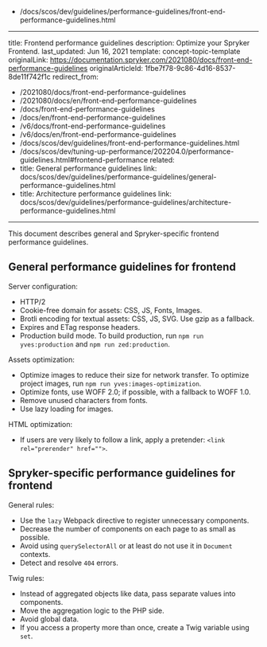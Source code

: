   - /docs/scos/dev/guidelines/performance-guidelines/front-end-performance-guidelines.html
---
title: Frontend performance guidelines
description: Optimize your Spryker Frontend.
last_updated: Jun 16, 2021
template: concept-topic-template
originalLink: https://documentation.spryker.com/2021080/docs/front-end-performance-guidelines
originalArticleId: 1fbe7f78-9c86-4d16-8537-8de11f742f1c
redirect_from:
  - /2021080/docs/front-end-performance-guidelines
  - /2021080/docs/en/front-end-performance-guidelines
  - /docs/front-end-performance-guidelines
  - /docs/en/front-end-performance-guidelines
  - /v6/docs/front-end-performance-guidelines
  - /v6/docs/en/front-end-performance-guidelines
  - /docs/scos/dev/guidelines/front-end-performance-guidelines.html
  - /docs/scos/dev/tuning-up-performance/202204.0/performance-guidelines.html#frontend-performance
related:
  - title: General performance guidelines
    link: docs/scos/dev/guidelines/performance-guidelines/general-performance-guidelines.html
  - title: Architecture performance guidelines
    link: docs/scos/dev/guidelines/performance-guidelines/architecture-performance-guidelines.html
---

This document describes general and Spryker-specific frontend performance guidelines.

## General performance guidelines for frontend

Server configuration:

* HTTP/2
* Cookie-free domain for assets: CSS, JS, Fonts, Images.
* Brotli encoding for textual assets: CSS, JS, SVG. Use gzip as a fallback.
* Expires and ETag response headers.
* Production build mode.  To build production, run `npm run yves:production` and `npm run zed:production`.

Assets optimization:

* Optimize images to reduce their size for network transfer. To optimize project images, run `npm run yves:images-optimization`.
* Optimize fonts, use WOFF 2.0; if possible, with a fallback to WOFF 1.0.
* Remove unused characters from fonts.
* Use lazy loading for images.

HTML optimization:

* If users are very likely to follow a link, apply a pretender: `<link rel="prerender" href="">`.

## Spryker-specific performance guidelines for frontend

General rules:

* Use the `lazy` Webpack directive to register unnecessary components.
* Decrease the number of components on each page to as small as possible.
* Avoid using `querySelectorAll` or at least do not use it in `Document` contexts.
* Detect and resolve `404` errors.

Twig rules:

* Instead of aggregated objects like data, pass separate values into components.
* Move the aggregation logic to the PHP side.
* Avoid global data.
* If you access a property more than once, create a Twig variable using `set`.
